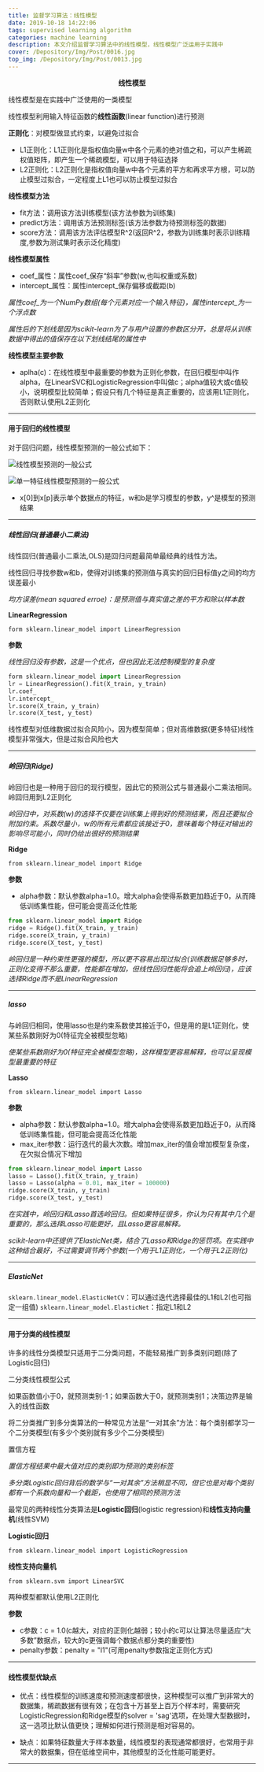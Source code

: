 ```yaml
---
title: 监督学习算法：线性模型
date: 2019-10-18 14:22:06
tags: supervised learning algorithm
categories: machine learning
description: 本文介绍监督学习算法中的线性模型，线性模型广泛运用于实践中
cover: /Depository/Img/Post/0016.jpg
top_img: /Depository/Img/Post/0013.jpg
---
```




**<center>线性模型</center>**

线性模型是在实践中广泛使用的一类模型

线性模型利用输入特征函数的**线性函数**(linear function)进行预测

**正则化**：对模型做显式约束，以避免过拟合
* L1正则化：L1正则化是指权值向量w中各个元素的绝对值之和，可以产生稀疏权值矩阵，即产生一个稀疏模型，可以用于特征选择
* L2正则化：L2正则化是指权值向量w中各个元素的平方和再求平方根，可以防止模型过拟合，一定程度上L1也可以防止模型过拟合

**线性模型方法**

* fit方法：调用该方法训练模型(该方法参数为训练集)
* predict方法：调用该方法预测标签(该方法参数为待预测标签的数据)
* score方法：调用该方法评估模型R^2(返回R^2，参数为训练集时表示训练精度,参数为测试集时表示泛化精度)

**线性模型属性**

* coef_属性：属性coef_保存“斜率”参数(w,也叫权重或系数)
* intercept_属性：属性intercept_保存偏移或截距(b)

*属性coef_为一个NumPy数组(每个元素对应一个输入特征)，属性intercept_为一个浮点数*

*属性后的下划线是因为scikit-learn为了与用户设置的参数区分开，总是将从训练数据中得出的值保存在以下划线结尾的属性中*

**线性模型主要参数**

* aplha(c)：在线性模型中最重要的参数为正则化参数，在回归模型中叫作alpha，在LinearSVC和LogisticRegression中叫做c；alpha值较大或c值较小，说明模型比较简单；假设只有几个特征是真正重要的，应该用L1正则化，否则默认使用L2正则化

---

#### 用于回归的线性模型

对于回归问题，线性模型预测的一般公式如下：

![线性模型预测的一般公式](URL "线性模型预测的一般公式")

![单一特征线性模型预测的一般公式](URL "单一特征线性模型预测的一般公式")

* x[0]到x[p]表示单个数据点的特征，w和b是学习模型的参数，y^是模型的预测结果

---

##### 线性回归(普通最小二乘法)

线性回归(普通最小二乘法,OLS)是回归问题最简单最经典的线性方法。

线性回归寻找参数w和b，使得对训练集的预测值与真实的回归目标值y之间的均方误差最小

*均方误差(mean squared erroe)：是预测值与真实值之差的平方和除以样本数*

**LinearRegression**

`form sklearn.linear_model import LinearRegression`

**参数**

*线性回归没有参数，这是一个优点，但也因此无法控制模型的复杂度*


```python
form sklearn.linear_model import LinearRegression
lr = LinearRegression().fit(X_train, y_train)
lr.coef_
lr.intercept_
lr.score(X_train, y_train)
lr.score(X_test, y_test)
```

线性模型对低维数据过拟合风险小，因为模型简单；但对高维数据(更多特征)线性模型非常强大，但是过拟合风险也大

---

##### 岭回归(Ridge)

岭回归也是一种用于回归的现行模型，因此它的预测公式与普通最小二乘法相同。岭回归用到L2正则化

*岭回归中，对系数(w)的选择不仅要在训练集上得到好的预测结果，而且还要拟合附加约束。系数尽量小，w的所有元素都应该接近于0，意味着每个特征对输出的影响尽可能小，同时仍给出很好的预测结果*

**Ridge**

`from sklearn.linear_model import Ridge`

**参数**

* alpha参数：默认参数alpha=1.0。增大alpha会使得系数更加趋近于0，从而降低训练集性能，但可能会提高泛化性能

```python
from sklearn.linear_model import Ridge
ridge = Ridge().fit(X_train, y_train)
ridge.score(X_train, y_train)
ridge.score(X_test, y_test)
```

*岭回归是一种约束性更强的模型，所以更不容易出现过拟合(训练数据足够多时，正则化变得不那么重要，性能都在增加，但线性回归性能将会追上岭回归)，应该选择Ridge而不是LinearRegression*

---

##### lasso

与岭回归相同，使用lasso也是约束系数使其接近于0，但是用的是L1正则化，使某些系数刚好为0(特征完全被模型忽略)

*使某些系数刚好为0(特征完全被模型忽略)，这样模型更容易解释，也可以呈现模型最重要的特征*

**Lasso**

`from sklearn.linear_model import Lasso`

**参数**

* alpha参数：默认参数alpha=1.0。增大alpha会使得系数更加趋近于0，从而降低训练集性能，但可能会提高泛化性能
* max_iter参数：运行迭代的最大次数。增加max_iter的值会增加模型复杂度，在欠拟合情况下增加

```python
from sklearn.linear_model import Lasso
lasso = Lasso().fit(X_train, y_train)
lasso = Lasso(alpha = 0.01, max_iter = 100000)
ridge.score(X_train, y_train)
ridge.score(X_test, y_test)
```

*在实践中，岭回归和Lasso首选岭回归。但如果特征很多，你认为只有其中几个是重要的，那么选择Lasso可能更好，且Lasso更容易解释。*

*scikit-learn中还提供了ElasticNet类，结合了Lasso和Ridge的惩罚项。在实践中这种结合最好，不过需要调节两个参数(一个用于L1正则化，一个用于L2正则化)*

---

##### ElasticNet

`sklearn.linear_model.ElasticNetCV`：可以通过迭代选择最佳的L1和L2(也可指定一组值)
`sklearn.linear_model.ElasticNet`：指定L1和L2

---

#### 用于分类的线性模型

许多的线性分类模型只适用于二分类问题，不能轻易推广到多类别问题(除了Logistic回归)

二分类线性模型公式

如果函数值小于0，就预测类别-1；如果函数大于0，就预测类别1；决策边界是输入的线性函数

将二分类推广到多分类算法的一种常见方法是“一对其余”方法：每个类别都学习一个二分类模型(有多少个类别就有多少个二分类模型)

置信方程

*置信方程结果中最大值对应的类别即为预测的类别标签*

*多分类Logistic回归背后的数学与“一对其余”方法稍显不同，但它也是对每个类别都有一个系数向量和一个截距，也使用了相同的预测方法*


最常见的两种线性分类算法是**Logistic回归**(logistic regression)和**线性支持向量机**(线性SVM)

**Logistic回归**

`from sklearn.linear_model import LogisticRegression`

**线性支持向量机**

`from sklearn.svm import LinearSVC`

两种模型都默认使用L2正则化

**参数**

* c参数：c = 1.0(c越大，对应的正则化越弱；较小的c可以让算法尽量适应“大多数”数据点，较大的c更强调每个数据点都分类的重要性)
* penalty参数：penalty = "l1"(可用penalty参数指定正则化方式)

---

#### 线性模型优缺点

* 优点：线性模型的训练速度和预测速度都很快，这种模型可以推广到非常大的数据集，稀疏数据有很有效；在包含十万甚至上百万个样本时，需要研究LogisticRegression和Ridge模型的solver = 'sag'选项，在处理大型数据时，这一选项比默认值更快；理解如何进行预测是相对容易的。

* 缺点：如果特征数量大于样本数量，线性模型的表现通常都很好，也常用于非常大的数据集，但在低维空间中，其他模型的泛化性能可能更好。

---

